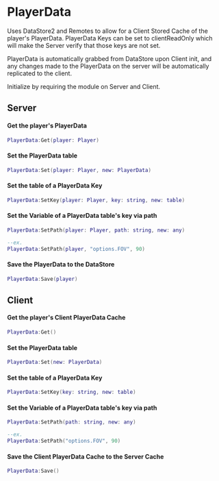 # PlayerData
Uses DataStore2 and Remotes to allow for a Client Stored Cache of the player's PlayerData.
PlayerData Keys can be set to clientReadOnly which will make the Server verify that those keys are not set.

PlayerData is automatically grabbed from DataStore upon Client init,
and any changes made to the PlayerData on the server will be automatically replicated to the client.

Initialize by requiring the module on Server and Client.

## Server

#### Get the player's PlayerData
```lua
PlayerData:Get(player: Player)
```

#### Set the PlayerData table
```lua
PlayerData:Set(player: Player, new: PlayerData)
```

#### Set the table of a PlayerData Key
```lua
PlayerData:SetKey(player: Player, key: string, new: table)
```

#### Set the Variable of a PlayerData table's key via path
```lua
PlayerData:SetPath(player: Player, path: string, new: any)

--ex.
PlayerData:SetPath(player, "options.FOV", 90)
```

#### Save the PlayerData to the DataStore
```lua
PlayerData:Save(player)
```

## Client

#### Get the player's Client PlayerData Cache
```lua
PlayerData:Get()
```

#### Set the PlayerData table
```lua
PlayerData:Set(new: PlayerData)
```

#### Set the table of a PlayerData Key
```lua
PlayerData:SetKey(key: string, new: table)
```

#### Set the Variable of a PlayerData table's key via path
```lua
PlayerData:SetPath(path: string, new: any)

--ex.
PlayerData:SetPath("options.FOV", 90)
```

#### Save the Client PlayerData Cache to the Server Cache
```lua
PlayerData:Save()
```